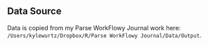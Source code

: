 ## Data Source
Data is copied from my Parse WorkFlowy Journal work here: `/Users/kylewurtz/Dropbox/R/Parse WorkFlowy Journal/Data/Output`.
